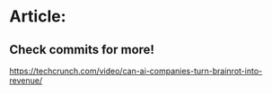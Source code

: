 # Article:

## Check commits for more!
https://techcrunch.com/video/can-ai-companies-turn-brainrot-into-revenue/

